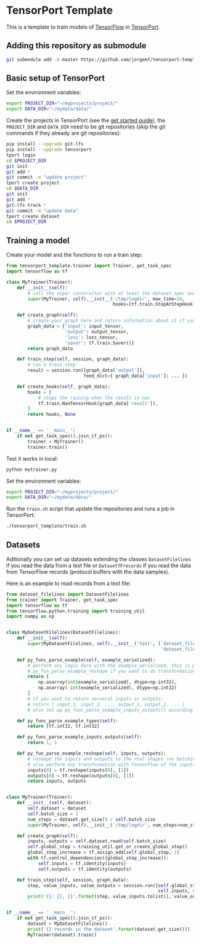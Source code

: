 # TensorPort Template

This is a template to train models of [TensorFlow](https://www.tensorflow.org/) in [TensorPort](https://tensorport.com/).


## Adding this repository as submodule

```sh
git submodule add -b master https://github.com/jorgemf/tensorport-template tensorport_template/
```

## Basic setup of TensorPort

Set the environment variables:

```sh
export PROJECT_DIR="~/myprojects/project/"
export DATA_DIR="~/mydata/data/"
```

Create the projects in TensorPort (see the [get started guide](https://tensorport.com/get-started/)), the `PROJECT_DIR` and `DATA_DIR` need to be git repositories (skip the git commands if they already are git repositories):

```sh
pip install --upgrade git-lfs 
pip install --upgrade tensorport
tport login
cd $PROJECT_DIR
git init
git add *
git commit -m "update project"
tport create project
cd $DATA_DIR
git init
git add *
git-lfs track *
git commit -m "update data"
tport create dataset
cd $PROJECT_DIR
```

## Training a model

Create your model and the functions to run a train step:

```python
from tensorport_template.trainer import Trainer, get_task_spec
import tensorflow as tf

class MyTrainer(Trainer):
    def __init__(self):
        # call the super constructor with at least the dataset_spec and the log dir
        super(MyTrainer, self).__init__('/tmp/logdir', max_time=10,
                                        hooks=[tf.train.StopAtStepHook(last_step=10)])

    def create_graph(self):
    	# create your graph here and return information about it if you want
    	graph_data = {'input': input_tensor, 
    	              'output': output_tensor,
    	              'loss': loss_tensor,
    	              'saver': tf.train.Saver()}
    	return graph_data

    def train_step(self, session, graph_data):
        # run a train step
    	result = session.run([graph_data['output']],
    	                     feed_dict={ graph_data['input']: ... })

    def create_hooks(self, graph_data):
        hooks = [
            # stops the raining when the result is nan
            tf.train.NanTensorHook(graph_data['result']),
        ]
        return hooks, None


if __name__ == '__main__':
	if not get_task_spec().join_if_ps():
        trainer = MyTrainer()
        trainer.train()
```

Test it works in local:

```sh
python mytrainer.py
```

Set the environment variables:

```sh
export PROJECT_DIR="~/myprojects/project/"
export DATA_DIR="~/mydata/data/"
```

Run the `train.sh` script that update the repositories and runs a job in TensorPort:


```sh
./tensorport_template/train.sh
```

## Datasets

Aditionally you can set up datasets extending the classes `DatasetFilelines` if you read the data from a text file or `DatasetTFrecords` if you read the data from TensorFlow records (protocol buffers with the data samples).

Here is an example to read records from a text file:

```python
from dataset_filelines import DatasetFilelines
from trainer import Trainer, get_task_spec
import tensorflow as tf
from tensorflow.python.training import training_util
import numpy as np


class MyDatasetFilelines(DatasetFilelines):
    def __init__(self):
        super(MyDatasetFilelines, self).__init__('test', ['dataset_filelines_test_1.txt',
                                                          'dataset_filelines_test_2.txt'], 10)

    def py_func_parse_example(self, example_serialized):
        # perform any logic here with the example_serialized, this is python code. Use
        # py_fun_parse_example_reshape if you want to do transformation with TensorFlow
        return [
            np.asarray(int(example_serialized), dtype=np.int32),
            np.asarray(-int(example_serialized), dtype=np.int32)
        ]
        # if you want to return serveral inputs or outputs:
        # return [ input_1, input_2, ..., output_1, output_2, ... ]
        # also set up py_func_parse_example_inputs_outputs() according to it

    def py_func_parse_example_types(self):
        return [tf.int32, tf.int32]

    def py_func_parse_example_inputs_outputs(self):
        return 1, 1

    def py_fun_parse_example_reshape(self, inputs, outputs):
        # reshape the inputs and outputs to the real shapes (no batching here), you can
        # also perform any transformation with TensorFlow of the inputs/outputs
        inputs[0] = tf.reshape(inputs[0], [1])
        outputs[0] = tf.reshape(outputs[0], [1])
        return inputs, outputs


class MyTrainer(Trainer):
    def __init__(self, dataset):
        self.dataset = dataset
        self.batch_size = 2
        num_steps = dataset.get_size() / self.batch_size
        super(MyTrainer, self).__init__('/tmp/logdir', num_steps=num_steps)

    def create_graph(self):
        inputs, outputs = self.dataset.read(self.batch_size)
        self.global_step = training_util.get_or_create_global_step()
        global_step_increase = tf.assign_add(self.global_step, 1)
        with tf.control_dependencies([global_step_increase]):
            self.inputs = tf.identity(inputs)
            self.outputs = tf.identity(outputs)

    def train_step(self, session, graph_data):
        step, value_inputs, value_outputs = session.run([self.global_step,
                                                         self.inputs, self.outputs])
        print('{}: {}, {}'.format(step, value_inputs.tolist(), value_outputs.tolist()))


if __name__ == '__main__':
    if not get_task_spec().join_if_ps():
        dataset = MyDatasetFilelines()
        print('{} records in the dataset'.format(dataset.get_size()))
        MyTrainer(dataset).train()

```

